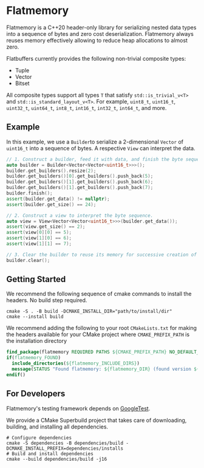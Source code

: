 # Flatmemory

Flatmemory is a C++20 header-only library for serializing nested data types into a sequence of bytes and zero cost deserialization. Flatmemory always reuses memory effectively allowing to reduce heap allocations to almost zero.

Flatbuffers currently provides the following non-trivial composite types:

- Tuple
- Vector
- Bitset

All composite types support all types `T` that satisfy `std::is_trivial_v<T>` and `std::is_standard_layout_v<T>`. For example, `uint8_t`, `uint16_t`, `uint32_t`, `uint64_t`, `int8_t`, `int16_t`, `int32_t`, `int64_t`, and more.

## Example

In this example, we use a `Builder`to serialize a 2-dimensional `Vector` of `uint16_t` into a sequence of bytes. A respective `View` can interpret the data.

```cpp
// 1. Construct a builder, feed it with data, and finish the byte sequence.
auto builder = Builder<Vector<Vector<uint16_t>>>();
builder.get_builders().resize(2);
builder.get_builders()[0].get_builders().push_back(5);
builder.get_builders()[1].get_builders().push_back(6);
builder.get_builders()[1].get_builders().push_back(7);
builder.finish();
assert(builder.get_data() != nullptr);
assert(builder.get_size() == 24);

// 2. Construct a view to interpret the byte sequence.
auto view = View<Vector<Vector<uint16_t>>>(builder.get_data());
assert(view.get_size() == 2);
assert(view[0][0] == 5);
assert(view[1][0] == 6);
assert(view[1][1] == 7);

// 3. Clear the builder to reuse its memory for successive creation of objects
builder.clear();
```


## Getting Started

We recommend the following sequence of cmake commands to install the headers. No build step required.

```console
cmake -S . -B build -DCMAKE_INSTALL_DIR="path/to/install/dir"
cmake --install build
```

We recommend adding the following to your root `CMakeLists.txt` for making the headers available for your CMake project where `CMAKE_PREFIX_PATH` is the installation directory

```cmake
find_package(flatmemory REQUIRED PATHS ${CMAKE_PREFIX_PATH} NO_DEFAULT_PATH)
if(flatmemory_FOUND)
  include_directories(${flatmemory_INCLUDE_DIRS})
  message(STATUS "Found flatmemory: ${flatmemory_DIR} (found version ${flatmemory_VERSION})")
endif()
```


## For Developers

Flatmemory's testing framework depends on [GoogleTest](https://github.com/google/googletest).

We provide a CMake Superbuild project that takes care of downloading, building, and installing all dependencies.

```console
# Configure dependencies
cmake -S dependencies -B dependencies/build -DCMAKE_INSTALL_PREFIX=dependencies/installs
# Build and install dependencies
cmake --build dependencies/build -j16
```